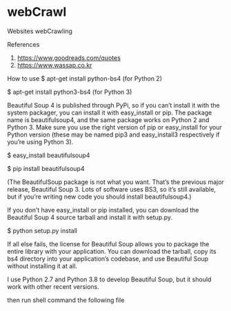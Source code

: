 # webCrawl
Websites webCrawling 

References
1. https://www.goodreads.com/quotes
2. https://www.wassap.co.kr

How to use
$ apt-get install python-bs4 (for Python 2)

$ apt-get install python3-bs4 (for Python 3)

Beautiful Soup 4 is published through PyPi, so if you can’t install it with the system packager, you can install it with easy_install or pip. The package name is beautifulsoup4, and the same package works on Python 2 and Python 3. Make sure you use the right version of pip or easy_install for your Python version (these may be named pip3 and easy_install3 respectively if you’re using Python 3).

$ easy_install beautifulsoup4

$ pip install beautifulsoup4

(The BeautifulSoup package is not what you want. That’s the previous major release, Beautiful Soup 3. Lots of software uses BS3, so it’s still available, but if you’re writing new code you should install beautifulsoup4.)

If you don’t have easy_install or pip installed, you can download the Beautiful Soup 4 source tarball and install it with setup.py.

$ python setup.py install

If all else fails, the license for Beautiful Soup allows you to package the entire library with your application. You can download the tarball, copy its bs4 directory into your application’s codebase, and use Beautiful Soup without installing it at all.

I use Python 2.7 and Python 3.8 to develop Beautiful Soup, but it should work with other recent versions.

then run shell command the following file

